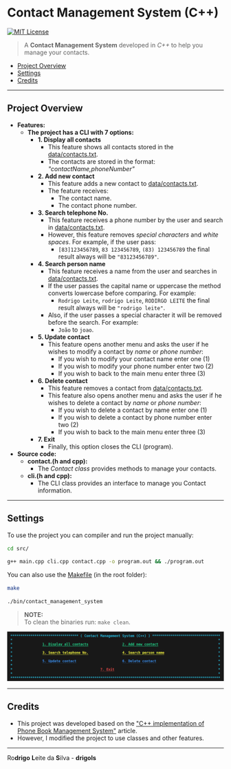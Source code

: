 # Contact Management System (C++)

[![MIT License](https://img.shields.io/badge/license-MIT-007EC7.svg?style=flat-square)](LICENSE.md)

> A **Contact Management System** developed in *C++* to help you manage your contacts.

 - [Project Overview](#project-overview)
 - [Settings](#settings)
 - [Credits](#credits)

---

<div id="project-overview"></div>

## Project Overview

 - **Features:**
   - **The project has a CLI with 7 options:**
     - **1. Display all contacts**
       - This feature shows all contacts stored in the [data/contacts.txt](./data/contacts.txt).
       - The contacts are stored in the format: *"contactName,phoneNumber"*
     - **2. Add new contact**
       - This feature adds a new contact to [data/contacts.txt](./data/contacts.txt).
       - The feature receives:
         - The contact name.
         - The contact phone number.
     - **3. Search telephone No.**
       - This feature receives a phone number by the user and search in [data/contacts.txt](./data/contacts.txt).
       - However, this feature removes *special characters* and *white spaces*. For example, if the user pass:
         - `[83]123456789`, `83 123456789`, `(83) 123456789` the final result always will be `"83123456789"`.
     - **4. Search person name**
       - This feature receives a name from the user and searches in [data/contacts.txt](./data/contacts.txt).
       - If the user passes the capital name or uppercase the method converts lowercase before comparing. For example:
         - `Rodrigo Leite`, `rodrigo Leite`, `RODIRGO LEITE` the final result always will be `"rodrigo leite"`.
       - Also, if the user passes a special character it will be removed before the search. For example:
         - `João` to `joao`.
     - **5. Update contact**
       - This feature opens another menu and asks the user if he wishes to modify a contact by *name* or *phone number*:
         - If you wish to modify your contact name enter one (1)
         - If you wish to modify your phone number enter two (2)
         - If you wish to back to the main menu enter three (3)
     - **6. Delete contact**
       - This feature removes a contact from [data/contacts.txt](./data/contacts.txt).
       - This feature also opens another menu and asks the user if he wishes to delete a contact by *name* or *phone number*:
         - If you wish to delete a contact by name enter one (1)
         - If you wish to delete a contact by phone number enter two (2)
         - If you wish to back to the main menu enter three (3)
     - **7. Exit**
       - Finally, this option closes the CLI (program).
 - **Source code:**
   - **contact.(h and cpp):**
     - The *Contact class* provides methods to manage your contacts.
   - **cli.(h and cpp):**
     - The CLI class provides an interface to manage you Contact information.

---

<div id="settings"></div>

## Settings

To use the project you can compiler and run the project manually:

```bash
cd src/
```

```bash
g++ main.cpp cli.cpp contact.cpp -o program.out && ./program.out
```

You can also use the [Makefile](Makefile) (in the root folder):

```bash
make
```

```bash
./bin/contact_management_system 
```

> **NOTE:**  
> To clean the binaries run: `make clean`.

![logo](assets/logo.png)

---

<div div="credits"></div>

## Credits

 - This project was developed based on the ["C++ implementation of Phone Book Management System"](https://cppsecrets.com/users/22319897989712197103975756505164103109971051084699111109/C00-implementation-of-Phone-Book-Management-System.php) article.
 - However, I modified the project to use classes and other features.

---

Ro**drigo** **L**eite da **S**ilva - **drigols**
